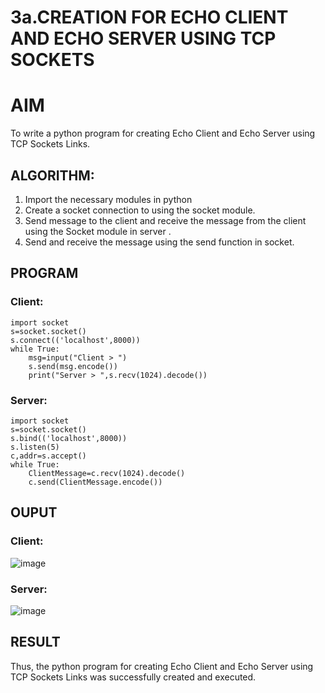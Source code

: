# 3a.CREATION FOR ECHO CLIENT AND ECHO SERVER USING TCP SOCKETS
# AIM
To write a python program for creating Echo Client and Echo Server using TCP
Sockets Links.
## ALGORITHM:
1. Import the necessary modules in python
2. Create a socket connection to using the socket module.
3. Send message to the client and receive the message from the client using the Socket module in
 server .
4. Send and receive the message using the send function in socket.
## PROGRAM
### Client:
```
import socket
s=socket.socket()
s.connect(('localhost',8000))
while True:
    msg=input("Client > ")
    s.send(msg.encode())
    print("Server > ",s.recv(1024).decode())
```
### Server:
```
import socket
s=socket.socket()
s.bind(('localhost',8000))
s.listen(5)
c,addr=s.accept()
while True:
    ClientMessage=c.recv(1024).decode()
    c.send(ClientMessage.encode())
```
## OUPUT
### Client:
![image](https://github.com/user-attachments/assets/6d5aa94e-6bf6-4d03-8075-5f9f8a6f2f5b)
### Server:
![image](https://github.com/user-attachments/assets/8ac458bc-ca60-44e3-aa22-4e840b17e177)
## RESULT
Thus, the python program for creating Echo Client and Echo Server using TCP Sockets Links 
was successfully created and executed.
